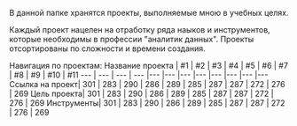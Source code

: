 В данной папке хранятся проекты, выполняемые мною в учебных целях. 

Каждый проект нацелен на отработку ряда наыков и инструментов, которые необходимы в профессии "аналитик данных". Проекты отсортированы по сложности и времени создания. 

Навигация по проектам:
Название проекта | #1 | #2 | #3 | #4 | #5 | #6 | #7 | #8 | #9 | #10 | #11
--- | --- | --- | --- |--- |--- |--- |--- |--- |--- |--- |---
Ссылка на проект| 301 | 283 | 290 | 286 | 289 | 285 | 287 | 287 | 272 | 276 | 269
Цель проекта| 301 | 283 | 290 | 286 | 289 | 285 | 287 | 287 | 272 | 276 | 269
Инструменты| 301 | 283 | 290 | 286 | 289 | 285 | 287 | 287 | 272 | 276 | 269
